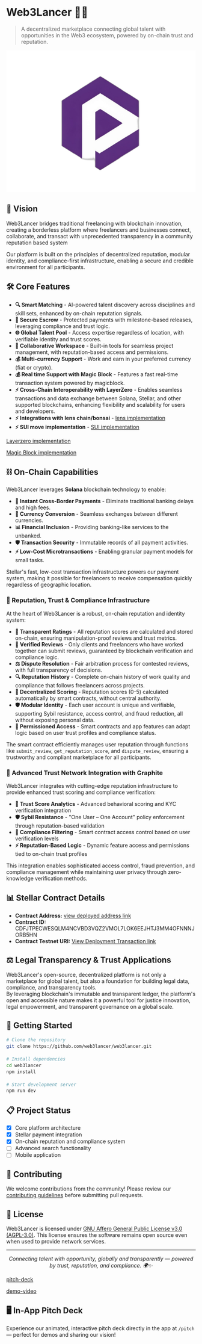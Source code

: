 # Web3Lancer 🚀✨

> A decentralized marketplace connecting global talent with opportunities in the Web3 ecosystem, powered by on-chain trust and reputation.

<p align="center">
  <img src="public/logo/web3lancer.jpg" alt="Web3Lancer Logo">
</p>

## 🌟 Vision
 
Web3Lancer bridges traditional freelancing with blockchain innovation, creating a borderless platform where freelancers and businesses connect, collaborate, and transact with unprecedented transparency in a community reputation based system

Our platform is built on the principles of decentralized reputation, modular identity, and compliance-first infrastructure, enabling a secure and credible environment for all participants.

## 🛠️ Core Features

- **🔍 Smart Matching** - AI-powered talent discovery across disciplines and skill sets, enhanced by on-chain reputation signals.
- **🔐 Secure Escrow** - Protected payments with milestone-based releases, leveraging compliance and trust logic.
- **🌐 Global Talent Pool** - Access expertise regardless of location, with verifiable identity and trust scores.
- **🤝 Collaborative Workspace** - Built-in tools for seamless project management, with reputation-based access and permissions.
- **💰 Multi-currency Support** - Work and earn in your preferred currency (fiat or crypto).
- **💰 Real time Support with Magic Block** - Features a fast real-time transaction system powered by magicblock.
- **⚡ Cross-Chain Interoperability with LayerZero** - Enables seamless transactions and data exchange between Solana, Stellar, and other supported blockchains, enhancing flexibility and scalability for users and developers.
- **⚡ Integrations with lens chain/bonsai** - [lens implementation](https://github.com/web3lancer/lenscontract.git)
- **⚡ SUI move implementation** - [SUI implementation](https://github.com/web3lancer/suicontract.git)

[Layerzero implementation](https://github.com/web3lancer/zeroints)

[Magic Block implementation](https://github.com/web3lancer/lancertransfer)

## ⛓️ On-Chain Capabilities

Web3Lancer leverages **Solana** blockchain technology to enable:

- **💸 Instant Cross-Border Payments** - Eliminate traditional banking delays and high fees.
- **🔄 Currency Conversion** - Seamless exchanges between different currencies.
- **📊 Financial Inclusion** - Providing banking-like services to the unbanked.
- **🛡️ Transaction Security** - Immutable records of all payment activities.
- **⚡ Low-Cost Microtransactions** - Enabling granular payment models for small tasks.

Stellar's fast, low-cost transaction infrastructure powers our payment system, making it possible for freelancers to receive compensation quickly regardless of geographic location.

### 🌟 Reputation, Trust & Compliance Infrastructure

At the heart of Web3Lancer is a robust, on-chain reputation and identity system:

- **💯 Transparent Ratings** - All reputation scores are calculated and stored on-chain, ensuring manipulation-proof reviews and trust metrics.
- **👥 Verified Reviews** - Only clients and freelancers who have worked together can submit reviews, guaranteed by blockchain verification and compliance logic.
- **⚖️ Dispute Resolution** - Fair arbitration process for contested reviews, with full transparency of decisions.
- **🔍 Reputation History** - Complete on-chain history of work quality and compliance that follows freelancers across projects.
- **🧮 Decentralized Scoring** - Reputation scores (0-5) calculated automatically by smart contracts, without central authority.
- **🛡️ Modular Identity** - Each user account is unique and verifiable, supporting Sybil resistance, access control, and fraud reduction, all without exposing personal data.
- **🔗 Permissioned Access** - Smart contracts and app features can adapt logic based on user trust profiles and compliance status.

The smart contract efficiently manages user reputation through functions like `submit_review`, `get_reputation_score`, and `dispute_review`, ensuring a trustworthy and compliant marketplace for all participants.

### 🔗 Advanced Trust Network Integration with Graphite

Web3Lancer integrates with cutting-edge reputation infrastructure to provide enhanced trust scoring and compliance verification:

- **🎯 Trust Score Analytics** - Advanced behavioral scoring and KYC verification integration
- **🛡️ Sybil Resistance** - "One User – One Account" policy enforcement through reputation-based validation
- **🔐 Compliance Filtering** - Smart contract access control based on user verification levels
- **⚡ Reputation-Based Logic** - Dynamic feature access and permissions tied to on-chain trust profiles

This integration enables sophisticated access control, fraud prevention, and compliance management while maintaining user privacy through zero-knowledge verification methods.

## 📊 Stellar Contract Details

- **Contract Address:** [view deployed address link](https://stellar.expert/explorer/testnet/contract/CDFJTPECWESQLM4NCVBD3VQZ2VMOL7LOK6EEJHTJ3MM4OFNNNJORB5HN)
- **Contract ID:** CDFJTPECWESQLM4NCVBD3VQZ2VMOL7LOK6EEJHTJ3MM4OFNNNJORB5HN
- **Contract Testnet URI:** [View Deployment Transaction link](https://stellar.expert/explorer/testnet/tx/3ec143da28658ea3f09b5412b45a00a142ab091106ec82d6e6df8ffa49440ffc)

## ⚖️ Legal Transparency & Trust Applications

Web3Lancer's open-source, decentralized platform is not only a marketplace for global talent, but also a foundation for building legal data, compliance, and transparency tools.  
By leveraging blockchain's immutable and transparent ledger, the platform's open and accessible nature makes it a powerful tool for justice innovation, legal empowerment, and transparent governance on a global scale.

## 🚀 Getting Started

```bash
# Clone the repository
git clone https://github.com/web3lancer/web3lancer.git

# Install dependencies
cd web3lancer
npm install

# Start development server
npm run dev
```

## 📋 Project Status

- [x] Core platform architecture
- [x] Stellar payment integration
- [x] On-chain reputation and compliance system
- [ ] Advanced search functionality
- [ ] Mobile application

## 👥 Contributing

We welcome contributions from the community! Please review our [contributing guidelines](CONTRIBUTING.md) before submitting pull requests.

## 📜 License

Web3Lancer is licensed under [GNU Affero General Public License v3.0 (AGPL-3.0)](LICENSE). This license ensures the software remains open source even when used to provide network services.

---

<p align="center">
  <i>Connecting talent with opportunity, globally and transparently — powered by trust, reputation, and compliance. 🌍✨</i>
</p>

[pitch-deck](https://doc.storydoc.ai/tgKIKu)

[demo-video](https://youtube.com/watch?v=VwpeeR8MMG8)

## 🖥️ In-App Pitch Deck

Experience our animated, interactive pitch deck directly in the app at `/pitch` — perfect for demos and sharing our vision!